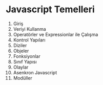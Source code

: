 # Javascript Temelleri

1. Giriş
2. Veriyi Kullanma
3. Operatörler ve Expressionlar ile Çalışma
4. Kontrol Yapıları
5. Diziler
6. Objeler
7. Fonksiyonlar
8. Sınıf Yapısı
9. Olaylar
10. Asenkron Javascript
11. Modüller


